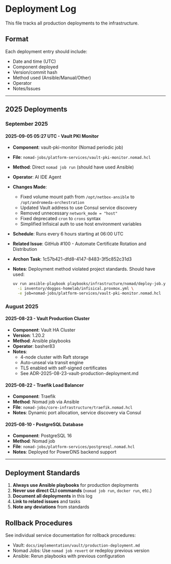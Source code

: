# Deployment Log

This file tracks all production deployments to the infrastructure.

## Format

Each deployment entry should include:

- Date and time (UTC)
- Component deployed
- Version/commit hash
- Method used (Ansible/Manual/Other)
- Operator
- Notes/Issues

---

## 2025 Deployments

### September 2025

#### 2025-09-05 05:27 UTC - Vault PKI Monitor

- **Component**: vault-pki-monitor (Nomad periodic job)
- **File**: `nomad-jobs/platform-services/vault-pki-monitor.nomad.hcl`
- **Method**: Direct `nomad job run` (should have used Ansible)
- **Operator**: AI IDE Agent
- **Changes Made**:
  - Fixed volume mount path from `/opt/netbox-ansible` to `/opt/andromeda-orchestration`
  - Updated Vault address to use Consul service discovery
  - Removed unnecessary `network_mode = "host"`
  - Fixed deprecated `cron` to `crons` syntax
  - Simplified Infisical auth to use host environment variables
- **Schedule**: Runs every 6 hours starting at 06:00 UTC
- **Related Issue**: GitHub #100 - Automate Certificate Rotation and Distribution
- **Archon Task**: 1c57b421-dfd8-4147-8483-3f5c852c31d3
- **Notes**: Deployment method violated project standards. Should have used:

  ```bash
  uv run ansible-playbook playbooks/infrastructure/nomad/deploy-job.yml \
    -i inventory/doggos-homelab/infisical.proxmox.yml \
    -e job=nomad-jobs/platform-services/vault-pki-monitor.nomad.hcl
  ```

### August 2025

#### 2025-08-23 - Vault Production Cluster

- **Component**: Vault HA Cluster
- **Version**: 1.20.2
- **Method**: Ansible playbooks
- **Operator**: basher83
- **Notes**:
  - 4-node cluster with Raft storage
  - Auto-unseal via transit engine
  - TLS enabled with self-signed certificates
  - See ADR-2025-08-23-vault-production-deployment.md

#### 2025-08-22 - Traefik Load Balancer

- **Component**: Traefik
- **Method**: Nomad job via Ansible
- **File**: `nomad-jobs/core-infrastructure/traefik.nomad.hcl`
- **Notes**: Dynamic port allocation, service discovery via Consul

#### 2025-08-10 - PostgreSQL Database

- **Component**: PostgreSQL 16
- **Method**: Nomad job
- **File**: `nomad-jobs/platform-services/postgresql.nomad.hcl`
- **Notes**: Deployed for PowerDNS backend support

---

## Deployment Standards

1. **Always use Ansible playbooks** for production deployments
2. **Never use direct CLI commands** (`nomad job run`, `docker run`, etc.)
3. **Document all deployments** in this log
4. **Link to related issues** and tasks
5. **Note any deviations** from standards

## Rollback Procedures

See individual service documentation for rollback procedures:

- Vault: `docs/implementation/vault/production-deployment.md`
- Nomad Jobs: Use `nomad job revert` or redeploy previous version
- Ansible: Rerun playbooks with previous configuration

